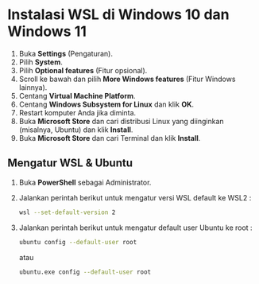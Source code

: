 # Instalasi WSL di Windows 10 dan Windows 11
1. Buka **Settings** (Pengaturan).
2. Pilih **System**.
3. Pilih **Optional features** (Fitur opsional).
4. Scroll ke bawah dan pilih **More Windows features** (Fitur Windows lainnya).
5. Centang **Virtual Machine Platform**.
6. Centang **Windows Subsystem for Linux** dan klik **OK**.
7. Restart komputer Anda jika diminta.
8. Buka **Microsoft Store** dan cari distribusi Linux yang diinginkan (misalnya, Ubuntu) dan klik **Install**.
9. Buka **Microsoft Store** dan cari Terminal dan klik **Install**.

## Mengatur WSL & Ubuntu

1. Buka **PowerShell** sebagai Administrator.
2. Jalankan perintah berikut untuk mengatur versi WSL default ke WSL2 :
   ```sh
   wsl --set-default-version 2
   ```
3. Jalankan perintah berikut untuk mengatur default user Ubuntu ke root :
   ```sh
   ubuntu config --default-user root
   ```

   atau
   
   ```sh
   ubuntu.exe config --default-user root
   ```